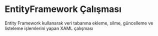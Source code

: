 # EntityFramework Çalışması
Entity Framework kullanarak veri tabanına ekleme, silme, güncelleme ve listeleme işlemlerini yapan XAML çalışması
